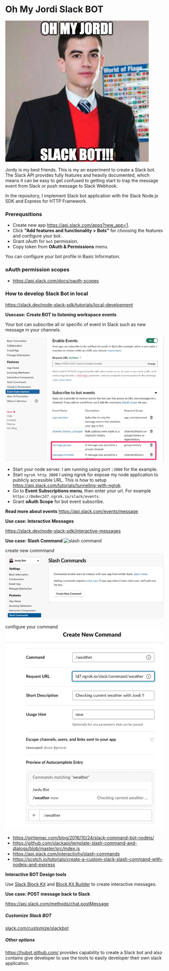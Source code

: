 # Oh My Jordi Slack BOT

![Image of Slack BOT](https://raw.githubusercontent.com/iamgoangle/slack/master/screenshot/logo.png)

Jordy is my best friends. This is my an experiment to create a Slack bot. The Slack API provides fully features and heavily documented, which means it can be easy to get confused to getting start to trap the message event from Slack or push message to Slack Webhook.

In the repository, I implement Slack bot application with the Slack Node.js SDK and Express for HTTP Framework.

### Prerequsitions

- Create new app <https://api.slack.com/apps?new_app=1>.
- Click **"Add features and functionality > Bots"** for choosing the features and configure your bot.
- Grant oAuth for `bot` permission.
- Copy token from **OAuth & Permissions** menu.

You can configure your bot profile in Basic Information.

### oAuth permission scopes

- <https://api.slack.com/docs/oauth-scopes>

### How to develop Slack Bot in local

<https://slack.dev/node-slack-sdk/tutorials/local-development>

**Usecase: Create BOT to listening workspace events**

Your bot can subscribe all or specific of event in Slack such as new message in your channels.

![Image of BOT Event](https://raw.githubusercontent.com/iamgoangle/slack/master/screenshot/event_subscribe.jpg)

- Start your node server. I am running using port `:3000` for the example.
- Start `ngrok http 3000` I using ngrok for expose my node application to publicly accessible URL. This is how to setup <https://api.slack.com/tutorials/tunneling-with-ngrok>.
- Go to **Event Subscriptions menu**, then enter your url. For example `https://8e8ec2d7.ngrok.io/slack/events`.
- Grant **oAuth Scope** for bot event subscribe.

**Read more about events** <https://api.slack.com/events/message>

**Use case: Interactive Messages**

<https://slack.dev/node-slack-sdk/interactive-messages>

**Use case: Slash Command**
![slash command](https://github.com/iamgoangle/slack/blob/master/screenshot/slash_preview.gif?raw=true)

create new commmand
![create new command](https://raw.githubusercontent.com/iamgoangle/slack/master/screenshot/slash_01.png)

configure your command
![command desc](https://raw.githubusercontent.com/iamgoangle/slack/master/screenshot/slash_02.png)

- <https://girliemac.com/blog/2016/10/24/slack-command-bot-nodejs/>
- <https://github.com/slackapi/template-slash-command-and-dialogs/blob/master/src/index.js>
- <https://api.slack.com/interactivity/slash-commands>
- <https://scotch.io/tutorials/create-a-custom-slack-slash-command-with-nodejs-and-express>

**Interactive BOT Design tools** 

Use [Slack Block Kit](https://api.slack.com/block-kit) and [Block Kit Builder](https://api.slack.com/tools/block-kit-builder) to create interactive messages.

**Use case: POST message back to Slack**

<https://api.slack.com/methods/chat.postMessage>

##### Customize Slack BOT

[slack.com/customize/slackbot](https://slack.com/customize/slackbot?utm_source=zapier.com&utm_medium=referral&utm_campaign=zapier&utm_source=zapier.com&utm_medium=referral&utm_campaign=zapier)

##### Other options

<https://hubot.github.com/> provides capability to create a Slack bot and also contains give developer to use the tools to easily developer their own slack application.

